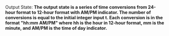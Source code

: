 Output State: **The output state is a series of time conversions from 24-hour format to 12-hour format with AM/PM indicator. The number of conversions is equal to the initial integer input t. Each conversion is in the format "hh:mm AM/PM" where hh is the hour in 12-hour format, mm is the minute, and AM/PM is the time of day indicator.**